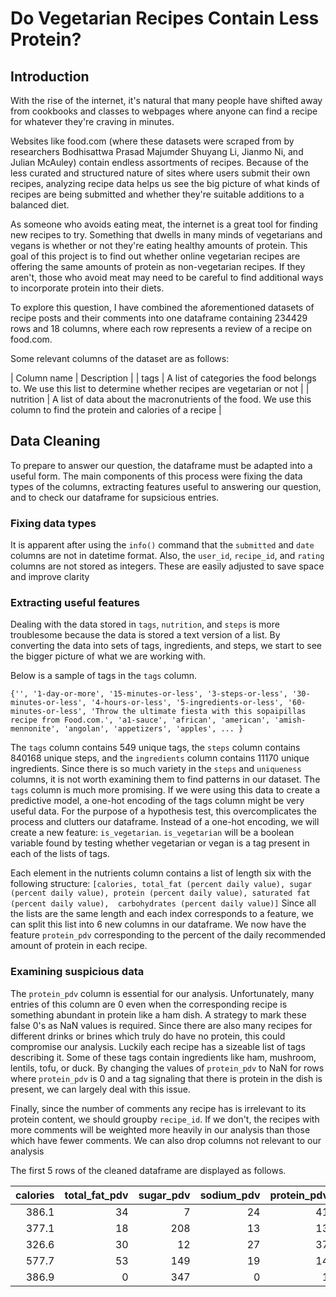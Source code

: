 # Do Vegetarian Recipes Contain Less Protein?

## Introduction

With the rise of the internet, it's natural that many people have
shifted away from cookbooks and classes to webpages where anyone
can find a recipe for whatever they're craving in minutes.

Websites like food.com (where these datasets were scraped from by 
researchers Bodhisattwa Prasad Majumder Shuyang Li, Jianmo Ni, and
Julian McAuley) contain endless assortments of recipes. 
Because of the less curated and structured nature of sites 
where users submit their own recipes, analyzing recipe data helps us
see the big picture of what kinds of recipes are being submitted and
whether they're suitable additions to a balanced diet.

As someone who avoids eating meat, the internet is a great tool for
finding new recipes to try. Something that dwells in many minds
of vegetarians and vegans is whether or not they're eating healthy
amounts of protein. This goal of this project is to find out whether
online vegetarian recipes are offering the same amounts of protein 
as non-vegetarian recipes. If they aren't, those who avoid meat may
need to be careful to find additional ways to incorporate protein into
their diets.

To explore this question, I have combined the aforementioned datasets
of recipe posts and their comments into one dataframe containing
234429 rows and 18 columns, where each row represents a review
of a recipe on food.com.

Some relevant columns of the dataset are as follows:

| Column name | Description |
| tags | A list of categories the food belongs to. We use this list to determine whether recipes are vegetarian or not |
| nutrition | A list of data about the macronutrients of the food. We use this column to find the protein and calories of a recipe |

## Data Cleaning

To prepare to answer our question, the dataframe must be adapted into
a useful form. The main components of this process were fixing the data
types of the columns, extracting features useful to answering our
question, and to check our dataframe for supsicious entries.

### Fixing data types

It is apparent after using the `info()` command that the `submitted`
and `date` columns are not in datetime format. Also, 
the `user_id`, `recipe_id`, and `rating` columns are not stored as
integers. These are easily adjusted to save space and improve clarity

### Extracting useful features

Dealing with the data stored in `tags`, `nutrition`, and `steps` is more
troublesome because the data is stored a text version of a list.
By converting the data into sets of tags, ingredients, and steps, we
start to see the bigger picture of what we are working with.

Below is a sample of tags in the `tags` column.

`{'',
 '1-day-or-more',
 '15-minutes-or-less',
 '3-steps-or-less',
 '30-minutes-or-less',
 '4-hours-or-less',
 '5-ingredients-or-less',
 '60-minutes-or-less',
 'Throw the ultimate fiesta with this sopaipillas recipe from Food.com.',
 'a1-sauce',
 'african',
 'american',
 'amish-mennonite',
 'angolan',
 'appetizers',
 'apples',
 ... }`

The `tags` column contains 549 unique tags, the `steps` column contains
840168 unique steps, and the `ingredients` column contains 11170 unique
ingredients. Since there is so much variety in the `steps` and 
`uniqueness` columns, it is not worth examining them to find patterns
in our dataset.  The `tags` column is much more promising. If we were
using this data to create a predictive model, a one-hot encoding of the
tags column might be very useful data. For the purpose of a hypothesis
test, this overcomplicates the process and clutters our dataframe.
Instead of a one-hot encoding, we will create a new feature: 
`is_vegetarian`. `is_vegetarian` will be a boolean variable found by
testing whether vegetarian or vegan is a tag present in each of the
lists of tags.

Each element in the nutrients column contains a list of length six
with the following structure:
`[calories, total_fat (percent daily value), sugar (percent daily value),
protein (percent daily value), saturated fat (percent daily value), 
carbohydrates (percent daily value)]` Since all the lists are the
same length and each index corresponds to a feature, we can split this
list into 6 new columns in our dataframe. We now have the feature
`protein_pdv` corresponding to the percent of the daily recommended
amount of protein in each recipe.

### Examining suspicious data

The `protein_pdv` column is essential for our analysis.
Unfortunately, many entries of this column are 0 even when the 
corresponding recipe is something abundant in protein like a ham dish.
A strategy to mark these false 0's as NaN values is required. 
Since there are also many recipes for different drinks or 
brines which truly do have no protein, this could compromise our 
analysis. Luckily each recipe has a sizeable list of tags describing
it. Some of these tags contain
ingredients like ham, mushroom, lentils, tofu, or duck. By changing 
the values of `protein_pdv` to NaN for rows where `protein_pdv`
is 0 and a tag signaling that there is protein in the dish is present, we
can largely deal with this issue.

Finally, since the number of comments any recipe has is irrelevant to
its protein content, we should groupby `recipe_id`. If we don't,
the recipes with more comments will be weighted more heavily in our
analysis than those which have fewer comments. We can also drop
columns not relevant to our analysis

The first 5 rows of the cleaned dataframe are displayed as follows.

| calories | total_fat_pdv | sugar_pdv | sodium_pdv | protein_pdv |   saturated_fat_pdv |   carbohydrates_pdv | is_vegetarian   |
|-----------:|----------------:|------------:|-------------:|--------------:|--------------------:|--------------------:|:----------------|
|      386.1 |              34 |           7 |           24 |            41 |                  62 |                   8 | False           |
|      377.1 |              18 |         208 |           13 |            13 |                  30 |                  20 | False           |
|      326.6 |              30 |          12 |           27 |            37 |                  51 |                   5 | False           |
|      577.7 |              53 |         149 |           19 |            14 |                  67 |                  21 | False           |
|      386.9 |               0 |         347 |            0 |             1 |                   0 |                  33 | False           |
